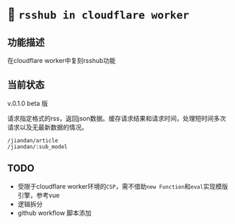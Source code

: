 # 👷 `rsshub in cloudflare worker`


## 功能描述

在cloudflare worker中复刻rsshub功能

## 当前状态

v.0.1.0 beta 版

请求指定格式的rss，返回json数据。缓存请求结果和请求时间，处理短时间多次请求以及无最新数据的情况。

```
/jiandan/article
/jiandan/:sub_model
```

## TODO

+ 受限于cloudflare worker环境的`CSP`，需不借助`new Function`和`eval`实现模版引擎，参考vue
+ 逻辑拆分 
+ github workflow 脚本添加
